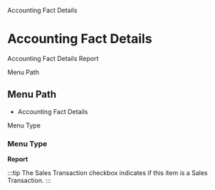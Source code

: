 
Accounting Fact Details
# Accounting Fact Details


Accounting Fact Details Report

Menu Path
## Menu Path



- Accounting Fact Details

Menu Type
### Menu Type

**Report**

:::tip
The Sales Transaction checkbox indicates if this item is a Sales Transaction.
:::
